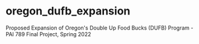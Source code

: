 # oregon_dufb_expansion
Proposed Expansion of Oregon's Double Up Food Bucks (DUFB) Program - PAI 789 Final Project, Spring 2022
